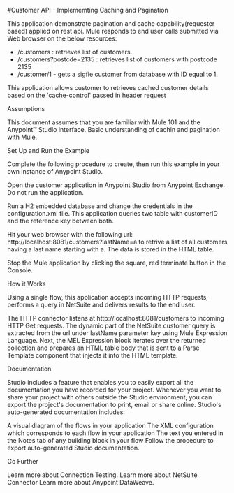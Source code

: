 #Customer API - Implememting Caching and Pagination

This application demonstrate pagination and cache capability(requester based) applied on rest api.
Mule responds to end user calls submitted via Web browser on the below resources:

- /customers : retrieves list of customers.
- /customers?postcde=2135 : retrieves list of customers with postcode 2135
- /customer/1 - gets a sigfle customer from database with ID equal to 1.

This application allows customer to retrieves cached customer details based on the 'cache-control' passed in header request

Assumptions

This document assumes that you are familiar with Mule 101 and the Anypoint™ Studio interface. Basic understanding of cachin and pagination with Mule.

Set Up and Run the Example

Complete the following procedure to create, then run this example in your own instance of Anypoint Studio.

Open the customer application in Anypoint Studio from Anypoint Exchange. Do not run the application.

Run a H2 embedded database and change the credentials in the configuration.xml file. This application queries two table with customerID and the reference key between both.


 



Hit your web browser with the following url: http://localhost:8081/customers?lastName=a to retrive a list of all customers having a last name starting with a. The data is stored in the HTML table.

Stop the Mule application by clicking the square, red terminate button in the Console.

How it Works

Using a single flow, this application accepts incoming HTTP requests, performs a query in NetSuite and delivers results to the end user.

The HTTP connector listens at http://localhost:8081/customers to incoming HTTP Get requests. The dynamic part of the NetSuite customer query is extracted from the url under lastName parameter key using Mule Expression Language. Next, the MEL Expression block iterates over the returned collection and prepares an HTML table body that is sent to a Parse Template component that injects it into the HTML template.

Documentation

Studio includes a feature that enables you to easily export all the documentation you have recorded for your project. Whenever you want to share your project with others outside the Studio environment, you can export the project's documentation to print, email or share online. Studio's auto-generated documentation includes:

A visual diagram of the flows in your application
The XML configuration which corresponds to each flow in your application
The text you entered in the Notes tab of any building block in your flow
Follow the procedure to export auto-generated Studio documentation.

Go Further

Learn more about Connection Testing.
Learn more about NetSuite Connector
Learn more about Anypoint DataWeave.
